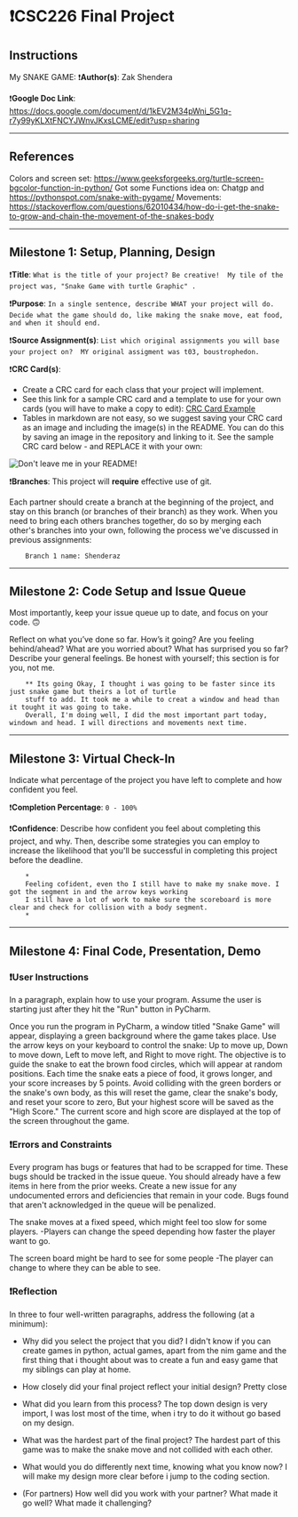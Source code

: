 # ❗CSC226 Final Project

## Instructions
My SNAKE GAME:
❗️**Author(s)**: Zak Shendera 

❗️**Google Doc Link**: https://docs.google.com/document/d/1kEV2M34pWni_5G1q-r7y99yKLXtFNCYJWnvJKxsLCME/edit?usp=sharing

---

## References 
Colors and screen set:
https://www.geeksforgeeks.org/turtle-screen-bgcolor-function-in-python/
Got some Functions idea on:
Chatgp and https://pythonspot.com/snake-with-pygame/
Movements:
https://stackoverflow.com/questions/62010434/how-do-i-get-the-snake-to-grow-and-chain-the-movement-of-the-snakes-body



---

## Milestone 1: Setup, Planning, Design

❗️**Title**: `What is the title of your project? Be creative! 
My tile of the project was, "Snake Game with turtle Graphic"
.`

❗**Purpose**: `In a single sentence, describe WHAT your project will do.
 Decide what the game should do, like making the snake move, eat food, and when it should end. `

❗️**Source Assignment(s)**: `List which original assignments you will base your project on? 
MY original assigment was t03, boustrophedon.
`

❗️**CRC Card(s)**:
  - Create a CRC card for each class that your project will implement.
  - See this link for a sample CRC card and a template to use for your own cards (you will have to make a copy to edit):
    [CRC Card Example](https://docs.google.com/document/d/1JE_3Qmytk_JGztRqkPXWACJwciPH61VCx3idIlBCVFY/edit?usp=sharing)
  - Tables in markdown are not easy, so we suggest saving your CRC card as an image and including the image(s) in the 
    README. You can do this by saving an image in the repository and linking to it. See the sample CRC card below - 
    and REPLACE it with your own:
  
![Don't leave me in your README!](image/crc.png "Image of CRC card as an example. Upload your CRC card(s) in place of this one. ")

❗️**Branches**: This project will **require** effective use of git. 

Each partner should create a branch at the beginning of the project, and stay on this branch (or branches of their 
branch) as they work. When you need to bring each others branches together, do so by merging each other's branches 
into your own, following the process we've discussed in previous assignments: 

```
    Branch 1 name: Shenderaz

```
---

## Milestone 2: Code Setup and Issue Queue

Most importantly, keep your issue queue up to date, and focus on your code. 🙃

Reflect on what you’ve done so far. How’s it going? Are you feeling behind/ahead? What are you worried about? 
What has surprised you so far? Describe your general feelings. Be honest with yourself; this section is for you, not me.

```
    ** Its going Okay, I thought i was going to be faster since its just snake game but theirs a lot of turtle 
    stuff to add. It took me a while to creat a window and head than it tought it was going to take. 
    Overall, I'm doing well, I did the most important part today, windown and head. I will directions and movements next time. 
```

---

## Milestone 3: Virtual Check-In

Indicate what percentage of the project you have left to complete and how confident you feel. 

❗️**Completion Percentage**: `0 - 100%`

❗️**Confidence**: Describe how confident you feel about completing this project, and why. Then, describe some 
  strategies you can employ to increase the likelihood that you'll be successful in completing this project 
  before the deadline.

```
    *
    Feeling cofident, even tho I still have to make my snake move. I got the segment in and the arrow keys working
    I still have a lot of work to make sure the scoreboard is more clear and check for collision with a body segment.
    *
```

---

## Milestone 4: Final Code, Presentation, Demo

### ❗User Instructions
In a paragraph, explain how to use your program. Assume the user is starting just after they hit the "Run" button 
in PyCharm. 

Once you run the program in PyCharm, a window titled "Snake Game" will appear, displaying a green background where the game takes place.
Use the arrow keys on your keyboard to control the snake: Up to move up, Down to move down, Left to move left, and Right to move right. 
The objective is to guide the snake to eat the brown food circles, which will appear at random positions. Each time the snake eats a piece of food, it grows longer, 
and your score increases by 5 points. Avoid colliding with the green borders or the snake's own body, as this will reset the game, clear the snake's body, and reset your score to zero, 
But your highest score will be saved as the "High Score." The current score and high score are displayed at the top of the screen throughout the game.

### ❗Errors and Constraints
Every program has bugs or features that had to be scrapped for time. These bugs should be tracked in the issue queue. 
You should already have a few items in here from the prior weeks. Create a new issue for any undocumented errors and 
deficiencies that remain in your code. Bugs found that aren't acknowledged in the queue will be penalized.

The snake moves at a fixed speed, which might feel too slow for some players.
-Players can change the speed depending how faster the player want to go.

The screen board might be hard to see for some people
-The player can change to where they can be able to see. 

### ❗Reflection
In three to four well-written paragraphs, address the following (at a minimum):
- Why did you select the project that you did?
I didn't know if you can create games in python, actual games, apart from the nim game and the first thing that i thought
about was to create a fun and easy game that my siblings can play at home.
- How closely did your final project reflect your initial design?
Pretty close
- What did you learn from this process?
The top down design is very import, I was lost most of the time, when i try to do it without go based on my design. 

- What was the hardest part of the final project?
The hardest part of this game was to make the snake move and not collided with each other.

- What would you do differently next time, knowing what you know now?
I will make my design more clear before i jump to the coding section.
- (For partners) How well did you work with your partner? What made it go well? What made it challenging?